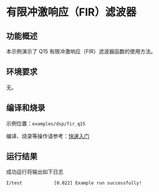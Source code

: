 # 有限冲激响应（FIR）滤波器

## 功能概述

本示例演示了 Q15 有限冲激响应（FIR）滤波器函数的使用方法。

## 环境要求

无。

## 编译和烧录

示例位置：`examples/dsp/fir_q15`

编译、烧录等操作请参考：[快速入门](https://doc.winnermicro.net/w800/zh_CN/2.2-beta.2/get_started/index.html)

## 运行结果

成功运行将输出如下日志

```
I/test            [0.022] Example run successfully!
```